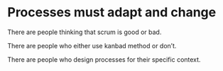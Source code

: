 # Processes must adapt and change

There are people thinking that scrum is good or bad.

There are people who either use kanbad method or don’t.

There are people who design processes for their specific context.
